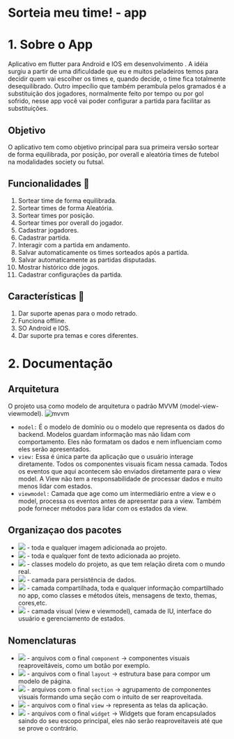 # Sorteia meu time! - app


# 1. Sobre o App

Aplicativo em flutter para Android e IOS em desenvolvimento . A idéia surgiu a partir de uma dificuldade que eu e muitos peladeiros temos para decidir quem vai escolher os times e, quando decide, o time fica totalmente desequilibrado. Outro impecílio que também perambula pelos gramados é a substituição dos jogadores, normalmente feito por tempo ou por gol sofrido, nesse app você vai poder configurar a partida para facilitar as substituições.

## Objetivo

O aplicativo tem como objetivo principal para sua primeira versão sortear de forma equilibrada, por posição, por overall e aleatória times de futebol na modalidades society ou futsal.

## Funcionalidades :hammer:

1. Sortear time de forma equilibrada.
2. Sortear times de forma Aleatória.
3. Sortear times por posição.
4. Sortear times por overall do jogador.
5. Cadastrar jogadores.
6. Cadastrar partida.
7. Interagir com a partida em andamento.
8. Salvar automaticamente os times sorteados após a partida.
9. Salvar automaticamente as partidas disputadas.
10. Mostrar histórico dde jogos.
11. Cadastrar configurações da partida.

## Características :scroll:

1. Dar suporte apenas para o modo retrado.
2. Funciona offline.
3. SO Android e IOS.
4. Dar suporte pra temas e cores diferentes.
  
# 2. Documentação

## Arquitetura

O projeto usa como modelo de arquitetura o padrão MVVM (model-view-viewmodel).
![mvvm](https://github.com/RibeiroRibas/soccer-app/assets/96504657/e64ce710-8d7f-4029-b2e2-dca5e13cd41e)

- `model:` É o modelo de domínio ou o modelo que representa os dados do backend. Modelos guardam informação mas não lidam com comportamento. Eles não formatam os dados e nem influenciam como eles serão apresentados.
- `view:` Essa é única parte da aplicação que o usuário interage diretamente. Todos os componentes visuais ficam nessa camada. Todos os eventos que aqui acontecem são enviados diretamente para o view model. A View não tem a responsabilidade de processar dados e muito menos lidar com estados.
- `viewmodel:` Camada que age como um intermediário entre a view e o model, processa os eventos antes de apresentar para a view. Também pode fornecer métodos para lidar com os estados da view. 

## Organizaçao dos pacotes

- ![](https://github.com/RibeiroRibas/soccer-app/assets/96504657/3eb5d8b4-c9ae-444d-bc30-339c3161e579) - toda e qualquer imagem adicionada ao projeto.
- ![](https://github.com/RibeiroRibas/soccer-app/assets/96504657/ec511c38-d16f-4dd6-a943-7acab965fe9f) - toda e qualquer font de texto adicionada ao projeto.
- ![](https://github.com/RibeiroRibas/soccer-app/assets/96504657/49cb90ff-355c-44f4-9bb9-0694a7283992) - classes modelo do projeto, as que tem relação direta com o mundo real.
- ![](https://github.com/RibeiroRibas/soccer-app/assets/96504657/a7459e64-c67c-404c-b225-a49a0ae207ca) - camada para persistência de dados.
- ![](https://github.com/RibeiroRibas/soccer-app/assets/96504657/bbf7d2e7-a7a3-4ab3-b91f-ef4c45457d11) - camada compartilhada, toda e qualquer informação compartilhado no app, como classes e métodos úteis, mensagens de texto, themas, cores,etc.
- ![](https://github.com/RibeiroRibas/soccer-app/assets/96504657/aed81b9e-2900-4a54-b37c-d290bce1c058) - camada visual (view e viewmodel), camada de IU, interface do usuário e gerenciamento de estados.

## Nomenclaturas

- ![](https://github.com/RibeiroRibas/soccer-app/assets/96504657/b2042828-5b36-4985-ae9f-bac82e7b1cef) - arquivos com o final `component` -> componentes visuais reaproveitáveis, como um botão por exemplo.
- ![](https://github.com/RibeiroRibas/soccer-app/assets/96504657/d2e1fcb3-9541-45ad-83d9-7f41859efad0) - arquivos com o final `layout` -> estrutura base para compor um modelo de página.
- ![](https://github.com/RibeiroRibas/soccer-app/assets/96504657/e55ac267-a3d3-4f90-9622-d52404502f2e) - arquivos com o final `section` -> agrupamento de componentes visuais formando uma seção com o intuito de ser reaproveitada.
- ![](https://github.com/RibeiroRibas/soccer-app/assets/96504657/c0f4be53-0794-4cac-b5c8-6a378ad3ddde) - arquivos com o final `view` -> representa as telas da aplicação.
- ![](https://github.com/RibeiroRibas/soccer-app/assets/96504657/e2698d77-6001-4e27-ba58-7636cbe13082) - arquivos com o final `widget` -> Widgets que foram encapsulados saindo do seu escopo principal, eles não serão reaproveitaveis até que se prove o contrário.
